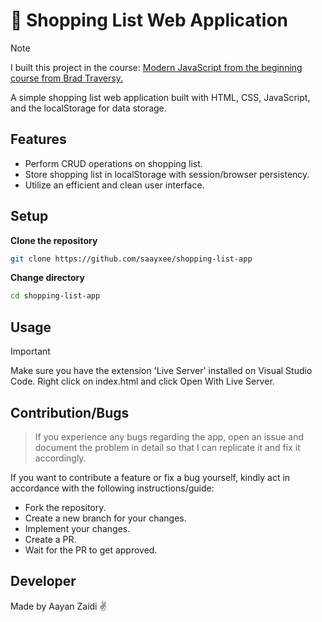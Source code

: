 # 🛒 Shopping List Web Application
> [!Note]
> I built this project in the course: [Modern JavaScript from the beginning course from Brad Traversy.](https://www.traversymedia.com/modern-javascript-2-0)
> 
A simple shopping list web application built with HTML, CSS, JavaScript, and the localStorage for data storage.

## Features

- Perform CRUD operations on shopping list.
- Store shopping list in localStorage with session/browser persistency.
- Utilize an efficient and clean user interface.

## Setup

**Clone the repository**
```bash
git clone https://github.com/saayxee/shopping-list-app
```

**Change directory**
```bash
cd shopping-list-app
```

## Usage
> [!Important]
> Make sure you have the extension 'Live Server' installed on Visual Studio Code.
Right click on index.html and click Open With Live Server.


## Contribution/Bugs
> If you experience any bugs regarding the app, open an issue and document the problem in detail so that I can replicate it and fix it accordingly.

If you want to contribute a feature or fix a bug yourself, kindly act in accordance with the following instructions/guide:
- Fork the repository.
- Create a new branch for your changes.
- Implement your changes.
- Create a PR.
- Wait for the PR to get approved.

## Developer
Made by Aayan Zaidi ✌️
